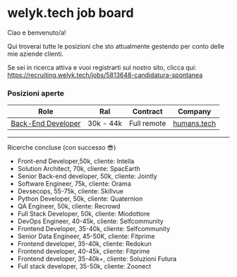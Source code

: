 # welyk.tech job board

Ciao e benvenuto/a!

Qui troverai tutte le posizioni che sto attualmente gestendo per conto delle mie aziende clienti.

Se sei in ricerca attiva e vuoi registrarti sul nostro sito, clicca qui: https://recruiting.welyk.tech/jobs/5813648-candidatura-spontanea


### Posizioni aperte

| Role                                                                          | Ral       | Contract           | Company                                  |                                                           
|-------------------------------------------------------------------------------|-----------|--------------------|------------------------------------------|
| [Back-End Developer](https://recruiting.welyk.tech/jobs/5803664-back-end-developer-humans-tech)         | 30k - 44k | Full remote        | [humans.tech](https://humans.tech)    |
-----------------------------------------------------------------------------------------------------------------------------------------------------------

Ricerche concluse (con successo 😎)

- Front-end Developer,50k, cliente: Intella
- Solution Architect, 70k, cliente: SpacEarth
- Senior Back-end developer, 50k, cliente: Jointly
- Software Engineer, 75k, cliente: Orama
- Devsecops, 55-75k, cliente: Skillvue
- Python Developer, 50k, cliente: Quaternion
- QA Engineer, 50k, cliente: Recrowd
- Full Stack Developer, 50k, cliente: Miodottore
- DevOps Engineer, 40-45k, cliente: Selfcommunity
- Frontend Developer, 35-40k, cliente: Selfcommunity
- Senior Data Engineer, 45-50K, cliente: Fitprime
- Frontend developer, 35-40k, cliente: Redokun
- Frontend developer, 40-45k, cliente: Fitprime
- Frontend developer, 35-40k+, cliente: Soluzioni Futura
- Full stack developer, 35-50k, cliente: Zoonect
